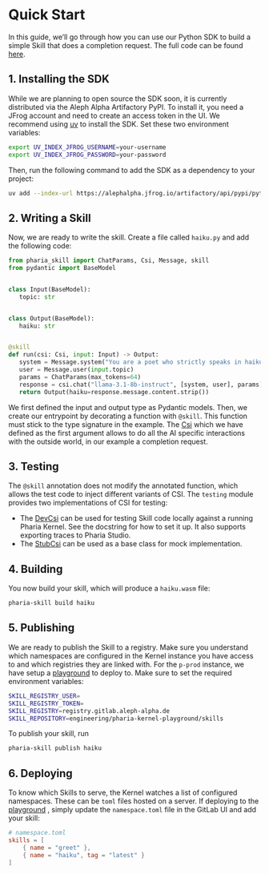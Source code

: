 # Quick Start

In this guide, we’ll go through how you can use our Python SDK to build a simple Skill that does a completion request.
The full code can be found [here](https://github.com/Aleph-Alpha/haiku-skill-python/tree/main).

## 1. Installing the SDK

While we are planning to open source the SDK soon, it is currently distributed via the Aleph Alpha Artifactory PyPI.
To install it, you need a JFrog account and need to create an access token in the UI.
We recommend using [uv](https://docs.astral.sh/uv/) to install the SDK. Set these two environment variables:

```sh
export UV_INDEX_JFROG_USERNAME=your-username
export UV_INDEX_JFROG_PASSWORD=your-password
```

Then, run the following command to add the SDK as a dependency to your project:

```sh
uv add --index-url https://alephalpha.jfrog.io/artifactory/api/pypi/python/simple pharia-kernel-sdk-py
```

## 2. Writing a Skill

Now, we are ready to write the skill. Create a file called `haiku.py` and add the following code:

```python
from pharia_skill import ChatParams, Csi, Message, skill
from pydantic import BaseModel


class Input(BaseModel):
   topic: str


class Output(BaseModel):
   haiku: str


@skill
def run(csi: Csi, input: Input) -> Output:
   system = Message.system("You are a poet who strictly speaks in haikus.")
   user = Message.user(input.topic)
   params = ChatParams(max_tokens=64)
   response = csi.chat("llama-3.1-8b-instruct", [system, user], params)
   return Output(haiku=response.message.content.strip())
```

We first defined the input and output type as Pydantic models. Then, we create our entrypoint by decorating a function with `@skill`.
This function must stick to the type signature in the example. The [Csi](references.rst#pharia_skill.Csi) which we have defined as the first argument
allows to do all the AI specific interactions with the outside world, in our example a completion request.

## 3. Testing

The `@skill` annotation does not modify the annotated function, which allows the test code to inject different variants of CSI.
The `testing` module provides two implementations of CSI for testing:

- The [DevCsi](references.rst#pharia_skill.testing.DevCsi) can be used for testing Skill code locally against a running Pharia Kernel. See the docstring for how to set it up. It also supports exporting traces to Pharia Studio.
- The [StubCsi](references.rst#pharia_skill.testing.DevCsi) can be used as a base class for mock implementation.

## 4. Building

You now build your skill, which will produce a `haiku.wasm` file:

```sh
pharia-skill build haiku
```

## 5. Publishing

We are ready to publish the Skill to a registry.
Make sure you understand which namespaces are configured in the Kernel instance you have access to and which registries they are linked with.
For the `p-prod` instance, we have setup a [playground](https://gitlab.aleph-alpha.de/engineering/pharia-kernel-playground) to deploy to.
Make sure to set the required environment variables:

```sh
SKILL_REGISTRY_USER=
SKILL_REGISTRY_TOKEN=
SKILL_REGISTRY=registry.gitlab.aleph-alpha.de
SKILL_REPOSITORY=engineering/pharia-kernel-playground/skills
```

To publish your skill, run

```sh
pharia-skill publish haiku
```

## 6. Deploying

To know which Skills to serve, the Kernel watches a list of configured namespaces. These can be `toml` files hosted on a server.
If deploying to the [playground](https://gitlab.aleph-alpha.de/engineering/pharia-kernel-playground) , simply update the `namespace.toml` file
in the GitLab UI and add your skill:

```toml
# namespace.toml
skills = [
    { name = "greet" },
    { name = "haiku", tag = "latest" }
]
```